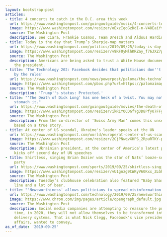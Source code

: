 ```yaml
---
layout: bootstrap-post
articles:
- title: 4 concerts to catch in the D.C. area this week
  url: https://www.washingtonpost.com/goingoutguide/music/4-concerts-to-catch-in-the-dc-area-this-week/2019/09/23/edb291fe-daea-11e9-bfb1-849887369476_story.html
  image: https://www.washingtonpost.com/resizer/oExzIqoGzDdI-n-V48EaiYtkrCc=/1440x0/smart/arc-anglerfish-washpost-prod-washpost.s3.amazonaws.com/public/Y4LUDUW3B4I6TP5RQSMIONUUOY.jpg
  source: The Washington Post
  description: See Ciara, Frankie Cosmos, Team Dresch and Aldous Harding live.
- title: Today is the day that Trump’s Sharpie-map matters
  url: https://www.washingtonpost.com/politics/2019/09/25/today-is-day-that-trumps-sharpie-map-matters/
  image: https://www.washingtonpost.com/resizer/v9RF0yMlhKRZay_f76JXZ7poR5U=/1484x0/arc-anglerfish-washpost-prod-washpost.s3.amazonaws.com/public/5Q3M4KGRDII6TJRABKIWK3L5WY.jpg
  source: The Washington Post
  description: Americans are being asked to trust a White House document to exonerate
    the president.
- title: 'The Technology 202: Facebook decides that politicians don''t need to play
    by the rules'
  url: https://www.washingtonpost.com/news/powerpost/paloma/the-technology-202/2019/09/25/the-technology-202-facebook-decides-that-politicians-don-t-need-to-play-by-the-rules/5d8a457e602ff152cce03de4/
  image: https://www.washingtonpost.com/pbox.php?url=https://palomaimages.washingtonpost.com/pr2/3ace3099543910f0a8096c18640ed1b9-5760-3840-70-8-ABFM7ZW7BQI6TPT7JTEFAF6DN4.jpg&w=1484&op=resize&opt=1&filter=antialias&t=20170517
  source: The Washington Post
  description: 'Trump''s status: Protected.'
- title: "‘The Death of Dick Long’ has one heck of a twist. You may not be able to
    stomach it."
  url: https://www.washingtonpost.com/goingoutguide/movies/the-death-of-dick-long-has-one-heck-of-a-twist-you-may-not-be-able-to-stomach-it/2019/09/25/12dc4564-defc-11e9-b199-f638bf2c340f_story.html
  image: https://www.washingtonpost.com/resizer/ikR1YOCDGfYgJD8Pfy07FFglafU=/1484x0/arc-anglerfish-washpost-prod-washpost.s3.amazonaws.com/public/JVV5VPG6KQI6TMMZ6Y4L6LBUB4.jpg
  source: The Washington Post
  description: From the co-director of ‘Swiss Army Man’ comes this unsettling comedy-drama,
    based on a true story.
- title: At center of US scandal, Ukraine's leader speaks at the UN
  url: https://www.washingtonpost.com/world/europe/at-center-of-us-scandal-ukraines-leader-speaks-at-the-un/2019/09/25/39dafcf6-df96-11e9-be7f-4cc85017c36f_story.html
  image: https://www.washingtonpost.com/resizer/2CjPNwqvXHPS_2RpuRTKY-p3eVo=/1484x0/www.washingtonpost.com/pb/resources/img/twp-social-share.png
  source: The Washington Post
  description: Ukrainian president, at the center of America’s latest political storm,
    kicks off second day of UN speeches
- title: Shirtless, singing Brian Dozier was the star of Nats’ booze-soaked dance
    party
  url: https://www.washingtonpost.com/sports/2019/09/25/shirtless-singing-brian-dozier-was-star-nats-booze-soaked-dance-party/
  image: https://www.washingtonpost.com/resizer/vU1gnzg9CWKyV60Kxx_ZLGh4fhQ=/1484x0/arc-anglerfish-washpost-prod-washpost.s3.amazonaws.com/public/TIF5KYW7HYI6TPT7JTEFAF6DN4.jpg
  source: The Washington Post
  description: Tuesday’s clubhouse celebration also featured "Baby Shark," a conga
    line and a lot of beer.
- title: "'Newsworthiness' allows politicians to spread misinformation on socials..."
  url: https://www.washingtonpost.com/technology/2019/09/25/newsworthiness-one-word-that-lets-politicians-get-away-with-spreading-misinformation-social-media/
  image: https://www.chron.com/img/pages/article/opengraph_default.jpg
  source: The Washington Post
  description: Social media companies are attempting to reassure the public that this
    time, in 2020, they will not allow themselves to be transformed into misinformation
    delivery systems. That is what Nick Clegg, Facebook's vice president of global
    affairs, wanted to convey…
as_of_date: '2019-09-25'
---
```


